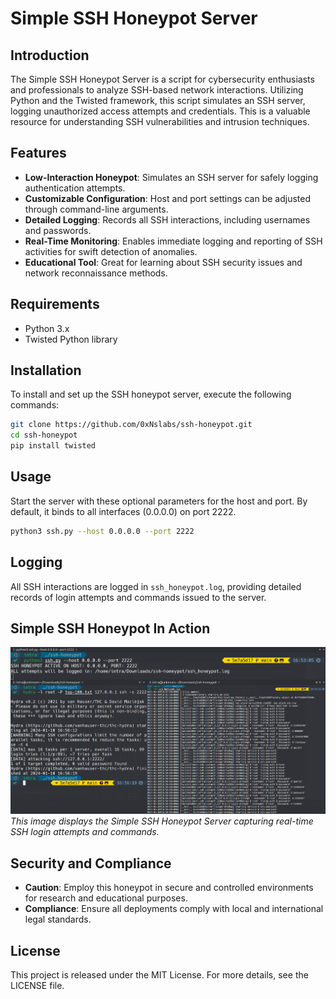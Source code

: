 # Simple SSH Honeypot Server

## Introduction
The Simple SSH Honeypot Server is a script for cybersecurity enthusiasts and professionals to analyze SSH-based network interactions. Utilizing Python and the Twisted framework, this script simulates an SSH server, logging unauthorized access attempts and credentials. This is a valuable resource for understanding SSH vulnerabilities and intrusion techniques.

## Features
- **Low-Interaction Honeypot**: Simulates an SSH server for safely logging authentication attempts.
- **Customizable Configuration**: Host and port settings can be adjusted through command-line arguments.
- **Detailed Logging**: Records all SSH interactions, including usernames and passwords.
- **Real-Time Monitoring**: Enables immediate logging and reporting of SSH activities for swift detection of anomalies.
- **Educational Tool**: Great for learning about SSH security issues and network reconnaissance methods.

## Requirements
- Python 3.x
- Twisted Python library

## Installation
To install and set up the SSH honeypot server, execute the following commands:

```bash
git clone https://github.com/0xNslabs/ssh-honeypot.git
cd ssh-honeypot
pip install twisted
```

## Usage
Start the server with these optional parameters for the host and port. By default, it binds to all interfaces (0.0.0.0) on port 2222.

```bash
python3 ssh.py --host 0.0.0.0 --port 2222
```

## Logging
All SSH interactions are logged in `ssh_honeypot.log`, providing detailed records of login attempts and commands issued to the server.

## Simple SSH Honeypot In Action
![Simple SSH Honeypot in Action](https://raw.githubusercontent.com/0xNslabs/ssh-honeypot/main/PoC.png)
*This image displays the Simple SSH Honeypot Server capturing real-time SSH login attempts and commands.*

## Security and Compliance
- **Caution**: Employ this honeypot in secure and controlled environments for research and educational purposes.
- **Compliance**: Ensure all deployments comply with local and international legal standards.

## License
This project is released under the MIT License. For more details, see the LICENSE file.